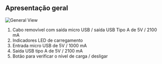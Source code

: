 ## Apresentação geral

![General View](http://static.energysistem.com/images/manuals/42253/55fa871d4beac.jpg)

1. Cabo removível com saída micro USB / saída USB Tipo A de 5V / 2100 mA
2. Indicadores LED de carregamento
3. Entrada micro USB de 5V / 1000 mA
4. Saída USB tipo A de 5V / 2100 mA
5. Botão para verificar o nível de carga / desligar





